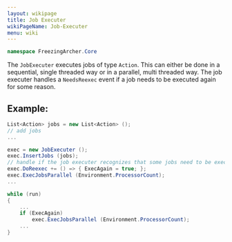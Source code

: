 ```yaml
---
layout: wikipage
title: Job Executer
wikiPageName: Job-Executer
menu: wiki
---
```


```c#
namespace FreezingArcher.Core
```

The `JobExecuter` executes jobs of type `Action`. This can either be done in a sequential, single threaded way or in a
parallel, multi threaded way. The job executer handles a `NeedsReexec` event if a job needs to be executed again for
some reason.

## Example:

```c#
List<Action> jobs = new List<Action> ();
// add jobs
...

exec = new JobExecuter ();
exec.InsertJobs (jobs);
// handle if the job executer recognizes that some jobs need to be executed again
exec.DoReexec += () => { ExecAgain = true; };
exec.ExecJobsParallel (Environment.ProcessorCount);
...

while (run)
{
    ...
    if (ExecAgain)
        exec.ExecJobsParallel (Environment.ProcessorCount);
    ...
}
```

